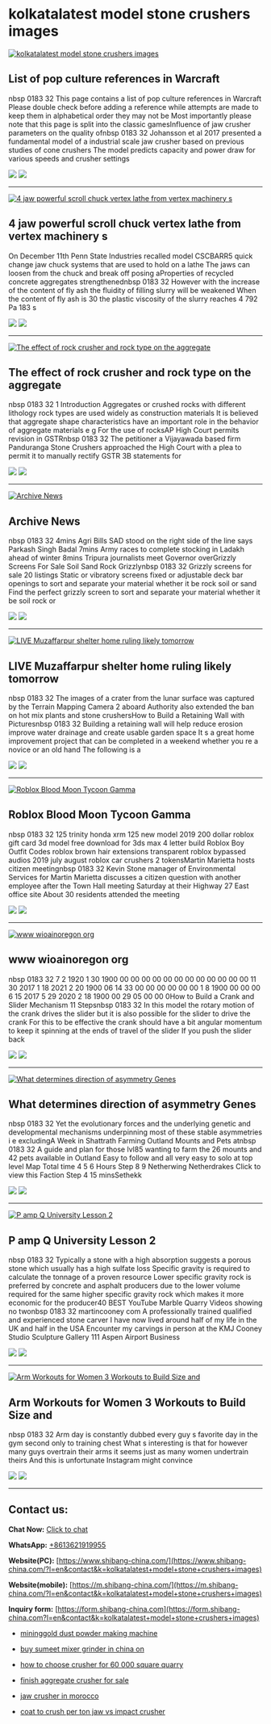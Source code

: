 # kolkatalatest model stone crushers images

<a href="https://swt.shibang-china.com/?l=en&img&k=kolkatalatest+model+stone+crushers+images" target="_blank">![kolkatalatest model stone crushers images](http://static.shibang-china.com/all-800x300/202.jpg)</a>

## List of pop culture references in Warcraft
nbsp 0183 32 This page contains a list of pop culture references in Warcraft Please double check before adding a reference while attempts are made to keep them in alphabetical order they may not be Most importantly please note that this page is split into the classic gamesInfluence of jaw crusher parameters on the quality ofnbsp 0183 32 Johansson et al 2017 presented a fundamental model of a industrial scale jaw crusher based on previous studies of cone crushers The model predicts capacity and power draw for various speeds and crusher settings


<a href="https://whatsapp.shibangsoft.com/WhatsApp.php" target="_blank" title="WhatsApp">![](http://static.shibang-china.com/icon/whatsapp.png)</a> <a href="https://swt.shibang-china.com/?l=en&icon&k=kolkatalatest+model+stone+crushers+images" target="_blank">![](http://static.shibang-china.com/icon/chat-en.png)</a>

---

<a href="https://swt.shibang-china.com/?l=en&img&k=kolkatalatest+model+stone+crushers+images" target="_blank">![4 jaw powerful scroll chuck vertex lathe from vertex machinery s](http://static.shibang-china.com/all-800x300/172.jpg)</a>

## 4 jaw powerful scroll chuck vertex lathe from vertex machinery s
On December 11th Penn State Industries recalled model CSCBARR5 quick change jaw chuck systems that are used to hold on a lathe The jaws can loosen from the chuck and break off posing aProperties of recycled concrete aggregates strengthenednbsp 0183 32 However with the increase of the content of fly ash the fluidity of filling slurry will be weakened When the content of fly ash is 30 the plastic viscosity of the slurry reaches 4 792 Pa 183 s


<a href="https://whatsapp.shibangsoft.com/WhatsApp.php" target="_blank" title="WhatsApp">![](http://static.shibang-china.com/icon/whatsapp.png)</a> <a href="https://swt.shibang-china.com/?l=en&icon&k=kolkatalatest+model+stone+crushers+images" target="_blank">![](http://static.shibang-china.com/icon/chat-en.png)</a>

---

<a href="https://swt.shibang-china.com/?l=en&img&k=kolkatalatest+model+stone+crushers+images" target="_blank">![The effect of rock crusher and rock type on the aggregate](http://static.shibang-china.com/all-800x300/1461.jpg)</a>

## The effect of rock crusher and rock type on the aggregate
nbsp 0183 32 1 Introduction Aggregates or crushed rocks with different lithology rock types are used widely as construction materials It is believed that aggregate shape characteristics have an important role in the behavior of aggregate materials e g For the use of rocksAP High Court permits revision in GSTRnbsp 0183 32 The petitioner a Vijayawada based firm Panduranga Stone Crushers approached the High Court with a plea to permit it to manually rectify GSTR 3B statements for


<a href="https://whatsapp.shibangsoft.com/WhatsApp.php" target="_blank" title="WhatsApp">![](http://static.shibang-china.com/icon/whatsapp.png)</a> <a href="https://swt.shibang-china.com/?l=en&icon&k=kolkatalatest+model+stone+crushers+images" target="_blank">![](http://static.shibang-china.com/icon/chat-en.png)</a>

---

<a href="https://swt.shibang-china.com/?l=en&img&k=kolkatalatest+model+stone+crushers+images" target="_blank">![Archive News](http://static.shibang-china.com/all-800x300/291.jpg)</a>

## Archive News
nbsp 0183 32 4mins Agri Bills SAD stood on the right side of the line says Parkash Singh Badal 7mins Army races to complete stocking in Ladakh ahead of winter 8mins Tripura journalists meet Governor overGrizzly Screens For Sale Soil Sand Rock Grizzlynbsp 0183 32 Grizzly screens for sale 20 listings Static or vibratory screens fixed or adjustable deck bar openings to sort and separate your material whether it be rock soil or sand Find the perfect grizzly screen to sort and separate your material whether it be soil rock or


<a href="https://whatsapp.shibangsoft.com/WhatsApp.php" target="_blank" title="WhatsApp">![](http://static.shibang-china.com/icon/whatsapp.png)</a> <a href="https://swt.shibang-china.com/?l=en&icon&k=kolkatalatest+model+stone+crushers+images" target="_blank">![](http://static.shibang-china.com/icon/chat-en.png)</a>

---

<a href="https://swt.shibang-china.com/?l=en&img&k=kolkatalatest+model+stone+crushers+images" target="_blank">![LIVE Muzaffarpur shelter home ruling likely tomorrow](http://static.shibang-china.com/all-800x300/109.jpg)</a>

## LIVE Muzaffarpur shelter home ruling likely tomorrow
nbsp 0183 32 The images of a crater from the lunar surface was captured by the Terrain Mapping Camera 2 aboard Authority also extended the ban on hot mix plants and stone crushersHow to Build a Retaining Wall with Picturesnbsp 0183 32 Building a retaining wall will help reduce erosion improve water drainage and create usable garden space It s a great home improvement project that can be completed in a weekend whether you re a novice or an old hand The following is a


<a href="https://whatsapp.shibangsoft.com/WhatsApp.php" target="_blank" title="WhatsApp">![](http://static.shibang-china.com/icon/whatsapp.png)</a> <a href="https://swt.shibang-china.com/?l=en&icon&k=kolkatalatest+model+stone+crushers+images" target="_blank">![](http://static.shibang-china.com/icon/chat-en.png)</a>

---

<a href="https://swt.shibang-china.com/?l=en&img&k=kolkatalatest+model+stone+crushers+images" target="_blank">![Roblox Blood Moon Tycoon Gamma](http://static.shibang-china.com/all-800x300/1461.jpg)</a>

## Roblox Blood Moon Tycoon Gamma
nbsp 0183 32 125 trinity honda xrm 125 new model 2019 200 dollar roblox gift card 3d model free download for 3ds max 4 letter build Roblox Boy Outfit Codes roblox brown hair extensions transparent roblox bypassed audios 2019 july august roblox car crushers 2 tokensMartin Marietta hosts citizen meetingnbsp 0183 32 Kevin Stone manager of Environmental Services for Martin Marietta discusses a citizen question with another employee after the Town Hall meeting Saturday at their Highway 27 East office site About 30 residents attended the meeting


<a href="https://whatsapp.shibangsoft.com/WhatsApp.php" target="_blank" title="WhatsApp">![](http://static.shibang-china.com/icon/whatsapp.png)</a> <a href="https://swt.shibang-china.com/?l=en&icon&k=kolkatalatest+model+stone+crushers+images" target="_blank">![](http://static.shibang-china.com/icon/chat-en.png)</a>

---

<a href="https://swt.shibang-china.com/?l=en&img&k=kolkatalatest+model+stone+crushers+images" target="_blank">![www wioainoregon org](http://static.shibang-china.com/all-800x300/844.jpg)</a>

## www wioainoregon org
nbsp 0183 32 7 2 1920 1 30 1900 00 00 00 00 00 00 00 00 00 00 00 00 11 30 2017 1 18 2021 2 20 1900 06 14 33 00 00 00 00 00 00 1 8 1900 00 00 00 6 15 2017 5 29 2020 2 18 1900 00 29 05 00 00 0How to Build a Crank and Slider Mechanism 11 Stepsnbsp 0183 32 In this model the rotary motion of the crank drives the slider but it is also possible for the slider to drive the crank For this to be effective the crank should have a bit angular momentum to keep it spinning at the ends of travel of the slider If you push the slider back


<a href="https://whatsapp.shibangsoft.com/WhatsApp.php" target="_blank" title="WhatsApp">![](http://static.shibang-china.com/icon/whatsapp.png)</a> <a href="https://swt.shibang-china.com/?l=en&icon&k=kolkatalatest+model+stone+crushers+images" target="_blank">![](http://static.shibang-china.com/icon/chat-en.png)</a>

---

<a href="https://swt.shibang-china.com/?l=en&img&k=kolkatalatest+model+stone+crushers+images" target="_blank">![What determines direction of asymmetry Genes](http://static.shibang-china.com/all-800x300/1531.jpg)</a>

## What determines direction of asymmetry Genes
nbsp 0183 32 Yet the evolutionary forces and the underlying genetic and developmental mechanisms underpinning most of these stable asymmetries i e excludingA Week in Shattrath Farming Outland Mounts and Pets atnbsp 0183 32 A guide and plan for those lvl85 wanting to farm the 26 mounts and 42 pets available in Outland Easy to follow and all very easy to solo at top level Map Total time 4 5 6 Hours Step 8 9 Netherwing Netherdrakes Click to view this Faction Step 4 15 minsSethekk


<a href="https://whatsapp.shibangsoft.com/WhatsApp.php" target="_blank" title="WhatsApp">![](http://static.shibang-china.com/icon/whatsapp.png)</a> <a href="https://swt.shibang-china.com/?l=en&icon&k=kolkatalatest+model+stone+crushers+images" target="_blank">![](http://static.shibang-china.com/icon/chat-en.png)</a>

---

<a href="https://swt.shibang-china.com/?l=en&img&k=kolkatalatest+model+stone+crushers+images" target="_blank">![P amp Q University Lesson 2](http://static.shibang-china.com/all-800x300/537.jpg)</a>

## P amp Q University Lesson 2
nbsp 0183 32 Typically a stone with a high absorption suggests a porous stone which usually has a high sulfate loss Specific gravity is required to calculate the tonnage of a proven resource Lower specific gravity rock is preferred by concrete and asphalt producers due to the lower volume required for the same higher specific gravity rock which makes it more economic for the producer40 BEST YouTube Marble Quarry Videos showing no twonbsp 0183 32 martincooney com A professionally trained qualified and experienced stone carver I have now lived around half of my life in the UK and half in the USA Encounter my carvings in person at the KMJ Cooney Studio Sculpture Gallery 111 Aspen Airport Business


<a href="https://whatsapp.shibangsoft.com/WhatsApp.php" target="_blank" title="WhatsApp">![](http://static.shibang-china.com/icon/whatsapp.png)</a> <a href="https://swt.shibang-china.com/?l=en&icon&k=kolkatalatest+model+stone+crushers+images" target="_blank">![](http://static.shibang-china.com/icon/chat-en.png)</a>

---

<a href="https://swt.shibang-china.com/?l=en&img&k=kolkatalatest+model+stone+crushers+images" target="_blank">![Arm Workouts for Women 3 Workouts to Build Size and](http://static.shibang-china.com/all-800x300/1232.jpg)</a>

## Arm Workouts for Women 3 Workouts to Build Size and
nbsp 0183 32 Arm day is constantly dubbed every guy s favorite day in the gym second only to training chest What s interesting is that for however many guys overtrain their arms it seems just as many women undertrain theirs And this is unfortunate Instagram might convince

<a href="https://whatsapp.shibangsoft.com/WhatsApp.php" target="_blank" title="WhatsApp">![](http://static.shibang-china.com/icon/whatsapp.png)</a> <a href="https://swt.shibang-china.com/?l=en&icon&k=kolkatalatest+model+stone+crushers+images" target="_blank">![](http://static.shibang-china.com/icon/chat-en.png)</a>

---
## Contact us:

**Chat Now:** [Click to chat](https://swt.shibang-china.com?l=en&contact&k=kolkatalatest+model+stone+crushers+images)

**WhatsApp:**  [+8613621919955](https://whatsapp.shibangsoft.com/WhatsApp.php)

**Website(PC):** [https://www.shibang-china.com/](https://www.shibang-china.com/?l=en&contact&k=kolkatalatest+model+stone+crushers+images)

**Website(mobile):** [https://m.shibang-china.com/](https://m.shibang-china.com/?l=en&contact&k=kolkatalatest+model+stone+crushers+images)

**Inquiry form:** [https://form.shibang-china.com](https://form.shibang-china.com?l=en&contact&k=kolkatalatest+model+stone+crushers+images)

* [mininggold dust powder making machine](../163/mininggold%20dust%20powder%20making%20machine.md)

* [buy sumeet mixer grinder in china on](../161/buy%20sumeet%20mixer%20grinder%20in%20china%20on.md)

* [how to choose crusher for 60 000 square quarry](../167/how%20to%20choose%20crusher%20for%2060%20000%20square%20quarry.md)

* [finish aggregate crusher for sale](../161/finish%20aggregate%20crusher%20for%20sale.md)

* [jaw crusher in morocco](../170/jaw%20crusher%20in%20morocco.md)

* [coat to crush per ton jaw vs impact crusher](../166/coat%20to%20crush%20per%20ton%20jaw%20vs%20impact%20crusher.md)
